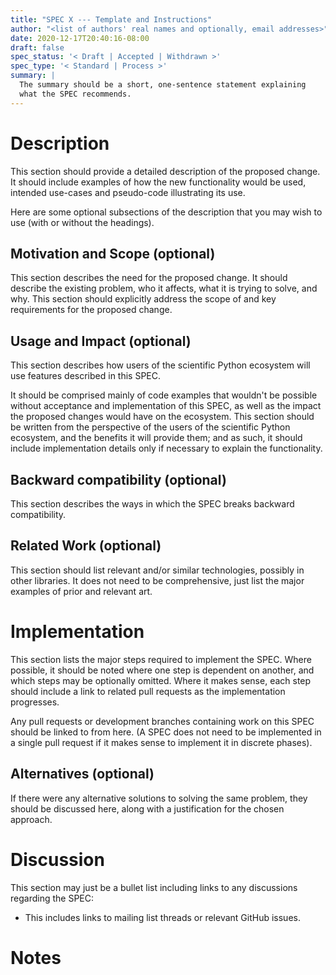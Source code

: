 ```yaml
---
title: "SPEC X --- Template and Instructions"
author: "<list of authors' real names and optionally, email addresses>"
date: 2020-12-17T20:40:16-08:00
draft: false
spec_status: '< Draft | Accepted | Withdrawn >'
spec_type: '< Standard | Process >'
summary: |
  The summary should be a short, one-sentence statement explaining
  what the SPEC recommends.
---
```


# Description

This section should provide a detailed description of the proposed
change. It should include examples of how the new functionality would be
used, intended use-cases and pseudo-code illustrating its use.

Here are some optional subsections of the description that you may
wish to use (with or without the headings).

## Motivation and Scope (optional)

This section describes the need for the proposed change. It should
describe the existing problem, who it affects, what it is trying to
solve, and why. This section should explicitly address the scope of and
key requirements for the proposed change.

## Usage and Impact (optional)

This section describes how users of the scientific Python ecosystem
will use features described in this SPEC.

It should be comprised mainly of code examples that
wouldn't be possible without acceptance and implementation of this
SPEC, as well as the impact the proposed changes would have on the
ecosystem. This section should be written from the perspective of the
users of the scientific Python ecosystem, and the benefits it will
provide them; and as such, it should include implementation details
only if necessary to explain the functionality.

## Backward compatibility (optional)

This section describes the ways in which the SPEC breaks backward
compatibility.

## Related Work (optional)

This section should list relevant and/or similar technologies, possibly
in other libraries. It does not need to be comprehensive, just list the
major examples of prior and relevant art.

# Implementation

This section lists the major steps required to implement the SPEC. Where
possible, it should be noted where one step is dependent on another, and
which steps may be optionally omitted. Where it makes sense, each step
should include a link to related pull requests as the implementation
progresses.

Any pull requests or development branches containing work on this SPEC
should be linked to from here. (A SPEC does not need to be implemented
in a single pull request if it makes sense to implement it in discrete
phases).

## Alternatives (optional)

If there were any alternative solutions to solving the same problem,
they should be discussed here, along with a justification for the chosen
approach.

# Discussion

This section may just be a bullet list including links to any
discussions regarding the SPEC:

-   This includes links to mailing list threads or relevant GitHub
    issues.

# Notes
